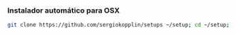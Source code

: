 ### Instalador automático para OSX

```sh
git clone https://github.com/sergiokopplin/setups ~/setup; cd ~/setup; sh install.sh;
```

